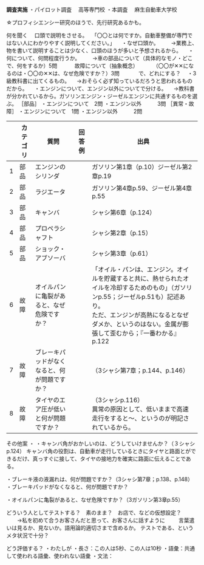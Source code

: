 
**調査実施**
・パイロット調査
　高等専門校
・本調査
　麻生自動車大学校

☆プロフィシエンシー研究のほうで、先行研究あるかも。

何を聞く
　口頭で説明をさせる。
　「〇〇とは何ですか。自動車整備が専門ではない人にわかりやすく説明してください。」
　・なぜ口頭か。
　　→業務上、物を書いて説明することは少なく、口頭のほうが多いと予想されるから。
　・何について、何問程度行うか。
	　　→車の部品について（具体的なモノ・どこで、何をするか）5問
	　　　故障について（抽象概念）
	　　　（〇〇が✕✕になるのは・〇〇の✕✕は、なぜ危険ですか？）3問
	　　　
で、どれにする？
　・3級教科書に出てくるもの。
	　→おそらく必ず知っているだろうと思われるものだから。
　・エンジンについて、エンジン以外についてで分ける。
	　→教科書が分かれているから。ガソリンエンジン・ジーゼルエンジンに共通するものを選ぶ。
［部品］
	・エンジンについて　2問
	・エンジン以外　　　3問
［異常・故障］
	・エンジンについて　1問
	・エンジン以外　　　2問

|     | カテゴリ | 質問                     | 回答例 | 出典                                                                                                                             |
| --- | ---- | ---------------------- | --- | ------------------------------------------------------------------------------------------------------------------------------ |
| 1   | 部品   | エンジンのシリンダ              |     | ガソリン第1章（p.10）ジーゼル第2章p.19                                                                                                       |
| 2   | 部品   | ラジエータ                  |     | ガソリン第4章p.59、ジーゼル第4章p.55                                                                                                        |
| 3   | 部品   | キャンバ                   |     | シャシ第6章（p.124）                                                                                                                  |
| 4   | 部品   | プロペラシャフト               |     | シャシ第2章（p.15）                                                                                                                   |
| 5   | 部品   | ショック・アブソーバ             |     | シャシ第3章（p.61）                                                                                                                   |
| 6   | 故障   | オイルパンに亀裂があると、なぜ危険ですか？  |     | 「オイル・パンは、エンジン。オイルを貯蔵すると共に、熱せられたオイルを冷却するためのもの」（ガソリンp.55；ジーゼルp.51も）記述あり。<br>ただ、エンジンが高熱になるとなぜダメか、というのはない。金属が膨張して歪むから；『一番わかる』p.122 |
| 7   | 故障   | ブレーキパッドがなくなると、何が問題ですか？ |     | （3シャシ第7章；p.144、p.146）                                                                                                          |
| 8   | 故障   | タイヤのエア圧が低いと何が問題ですか？    |     | （3シャシp.116）<br>異常の原因として、低いままで高速走行をすると～、というのが明記されているから。                                                                         |
その他案
・
・キャンバ角がおかしいのは、どうしていけませんか？（３シャシp.124）
キャンバ角の役割は、自動車が走行しているときにタイヤと路面とができるだけ、真っすぐに接して、タイヤの接地力を確実に路面に伝えることである。


・ブレーキ液の液漏れは、何が問題ですか？（3シャシ第7章；p.138、p.148）
・ブレーキパッドがなくなると、何が問題ですか？

・オイルパンに亀裂があると、なぜ危険ですか？（3ガソリン第3章p.55）



どういう人としてテストする？　素のまま？　お店で、などの仮想設定？
　　→私を初めて合うお客さんだと思って、お客さんに話すように
　　
言葉遣いは見るか、見ないか。語用論的適切さまで含めるか。
テストである、というメタ状況で十分？

どう評価する？
・わたしが
・長さ：この人は5秒、この人は10秒
・語彙：共通して使われる語彙、使われない語彙
・文法：